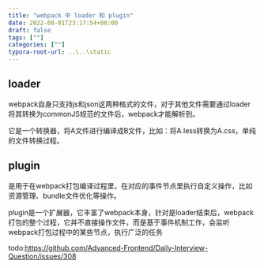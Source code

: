 ```yaml
---
title: "webpack 中 loader 和 plugin"
date: 2022-08-01T23:17:54+08:00
draft: false
tags: [""]
categories: [""]
typora-root-url: ..\..\static
---
```


## loader

webpack自身只支持js和json这两种格式的文件，对于其他文件需要通过loader将其转换为commonJS规范的文件后，webpack才能解析到。

它是一个转换器，将A文件进行编译成B文件，比如：将A.less转换为A.css，单纯的文件转换过程。

## plugin

是用于在webpack打包编译过程里，在对应的事件节点里执行自定义操作，比如资源管理、bundle文件优化等操作。

plugin是一个扩展器，它丰富了webpack本身，针对是loader结束后，webpack打包的整个过程，它并不直接操作文件，而是基于事件机制工作，会监听webpack打包过程中的某些节点，执行广泛的任务





todo:https://github.com/Advanced-Frontend/Daily-Interview-Question/issues/308